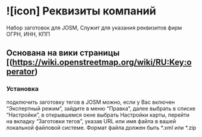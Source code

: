 # ![icon] Реквизиты компаний
Набор заготовок для JOSM, Служит для указания реквизитов фирм ОГРН, ИНН, КПП
## Основана на вики страницы [(https://wiki.openstreetmap.org/wiki/RU:Key:operator)
### Установка
подключить заготовку тегов в JOSM можно, если у Вас включен “Экспертный режим”, зайдите в меню “Правка”, далее выбрать в списке “Настройки”, в открывшемся окне выбрать Настройки карты, перейти на вкладку “Заготовки тегов”, указав URL или имя файла в вашей локальной файловой системе. Формат файла должен быть *.xml или *.zip
